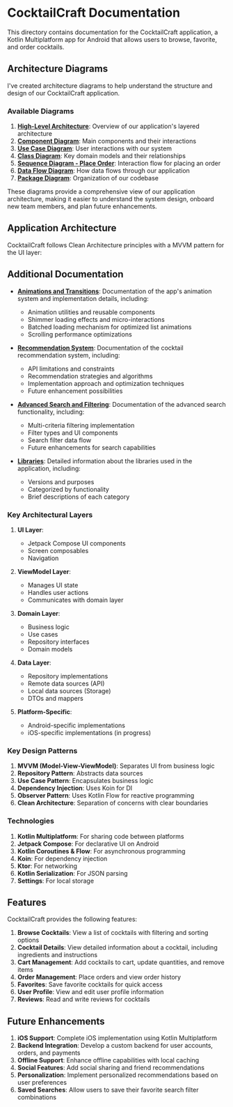 # CocktailCraft Documentation

This directory contains documentation for the CocktailCraft application, a Kotlin Multiplatform app for Android that allows users to browse, favorite, and order cocktails.

## Architecture Diagrams

I've created architecture diagrams to help understand the structure and design of our CocktailCraft application.

### Available Diagrams

1. **[High-Level Architecture](images/mermaid/high_level_architecture.md)**: Overview of our application's layered architecture
2. **[Component Diagram](images/mermaid/component_diagram.md)**: Main components and their interactions
3. **[Use Case Diagram](images/mermaid/use_case_diagram.md)**: User interactions with our system
4. **[Class Diagram](images/mermaid/class_diagram.md)**: Key domain models and their relationships
5. **[Sequence Diagram - Place Order](images/mermaid/sequence_diagram_place_order.md)**: Interaction flow for placing an order
6. **[Data Flow Diagram](images/mermaid/data_flow_diagram.md)**: How data flows through our application
7. **[Package Diagram](images/mermaid/package_diagram.md)**: Organization of our codebase

These diagrams provide a comprehensive view of our application architecture, making it easier to understand the system design, onboard new team members, and plan future enhancements.

## Application Architecture

CocktailCraft follows Clean Architecture principles with a MVVM pattern for the UI layer:

## Additional Documentation

- **[Animations and Transitions](animations.md)**: Documentation of the app's animation system and implementation details, including:
  - Animation utilities and reusable components
  - Shimmer loading effects and micro-interactions
  - Batched loading mechanism for optimized list animations
  - Scrolling performance optimizations

- **[Recommendation System](RecommendationSystem.md)**: Documentation of the cocktail recommendation system, including:
  - API limitations and constraints
  - Recommendation strategies and algorithms
  - Implementation approach and optimization techniques
  - Future enhancement possibilities

- **[Advanced Search and Filtering](AdvancedSearch.md)**: Documentation of the advanced search functionality, including:
  - Multi-criteria filtering implementation
  - Filter types and UI components
  - Search filter data flow
  - Future enhancements for search capabilities

- **[Libraries](Libraries.md)**: Detailed information about the libraries used in the application, including:
  - Versions and purposes
  - Categorized by functionality
  - Brief descriptions of each category

### Key Architectural Layers

1. **UI Layer**:
   - Jetpack Compose UI components
   - Screen composables
   - Navigation

2. **ViewModel Layer**:
   - Manages UI state
   - Handles user actions
   - Communicates with domain layer

3. **Domain Layer**:
   - Business logic
   - Use cases
   - Repository interfaces
   - Domain models

4. **Data Layer**:
   - Repository implementations
   - Remote data sources (API)
   - Local data sources (Storage)
   - DTOs and mappers

5. **Platform-Specific**:
   - Android-specific implementations
   - iOS-specific implementations (in progress)

### Key Design Patterns

1. **MVVM (Model-View-ViewModel)**: Separates UI from business logic
2. **Repository Pattern**: Abstracts data sources
3. **Use Case Pattern**: Encapsulates business logic
4. **Dependency Injection**: Uses Koin for DI
5. **Observer Pattern**: Uses Kotlin Flow for reactive programming
6. **Clean Architecture**: Separation of concerns with clear boundaries

### Technologies

1. **Kotlin Multiplatform**: For sharing code between platforms
2. **Jetpack Compose**: For declarative UI on Android
3. **Kotlin Coroutines & Flow**: For asynchronous programming
4. **Koin**: For dependency injection
5. **Ktor**: For networking
6. **Kotlin Serialization**: For JSON parsing
7. **Settings**: For local storage

## Features

CocktailCraft provides the following features:

1. **Browse Cocktails**: View a list of cocktails with filtering and sorting options
2. **Cocktail Details**: View detailed information about a cocktail, including ingredients and instructions
3. **Cart Management**: Add cocktails to cart, update quantities, and remove items
4. **Order Management**: Place orders and view order history
5. **Favorites**: Save favorite cocktails for quick access
6. **User Profile**: View and edit user profile information
7. **Reviews**: Read and write reviews for cocktails

## Future Enhancements

1. **iOS Support**: Complete iOS implementation using Kotlin Multiplatform
2. **Backend Integration**: Develop a custom backend for user accounts, orders, and payments
3. **Offline Support**: Enhance offline capabilities with local caching
4. **Social Features**: Add social sharing and friend recommendations
5. **Personalization**: Implement personalized recommendations based on user preferences
6. **Saved Searches**: Allow users to save their favorite search filter combinations